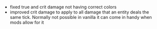 - fixed true and crit damage not having correct colors
- improved crit damage to apply to all damage that an entity deals the same tick. Normally not possible in vanilla it can come in handy when mods allow for it